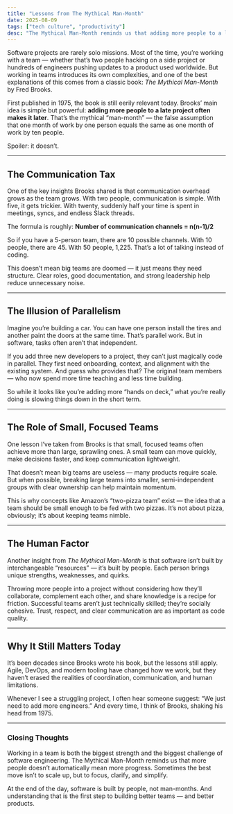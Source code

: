 ```yaml
---
title: "Lessons from The Mythical Man-Month"
date: 2025-08-09
tags: ["tech culture", "productivity"]
desc: "The Mythical Man-Month reminds us that adding more people to a late project doesn’t necessarily make it faster. Here’s what it taught me about teamwork, coordination, and building software together."
---
```


Software projects are rarely solo missions. Most of the time, you’re working with a team — whether that’s two people hacking on a side project or hundreds of engineers pushing updates to a product used worldwide. But working in teams introduces its own complexities, and one of the best explanations of this comes from a classic book: *The Mythical Man-Month* by Fred Brooks.

First published in 1975, the book is still eerily relevant today. Brooks’ main idea is simple but powerful: **adding more people to a late project often makes it later**. That’s the mythical “man-month” — the false assumption that one month of work by one person equals the same as one month of work by ten people.

Spoiler: it doesn’t.

---

## The Communication Tax

One of the key insights Brooks shared is that communication overhead grows as the team grows. With two people, communication is simple. With five, it gets trickier. With twenty, suddenly half your time is spent in meetings, syncs, and endless Slack threads.

The formula is roughly:
**Number of communication channels = n(n-1)/2**

So if you have a 5-person team, there are 10 possible channels. With 10 people, there are 45. With 50 people, 1,225. That’s a lot of talking instead of coding.

This doesn’t mean big teams are doomed — it just means they need structure. Clear roles, good documentation, and strong leadership help reduce unnecessary noise.

---

## The Illusion of Parallelism

Imagine you’re building a car. You can have one person install the tires and another paint the doors at the same time. That’s parallel work. But in software, tasks often aren’t that independent.

If you add three new developers to a project, they can’t just magically code in parallel. They first need onboarding, context, and alignment with the existing system. And guess who provides that? The original team members — who now spend more time teaching and less time building.

So while it looks like you’re adding more “hands on deck,” what you’re really doing is slowing things down in the short term.

---

## The Role of Small, Focused Teams

One lesson I’ve taken from Brooks is that small, focused teams often achieve more than large, sprawling ones. A small team can move quickly, make decisions faster, and keep communication lightweight.

That doesn’t mean big teams are useless — many products require scale. But when possible, breaking large teams into smaller, semi-independent groups with clear ownership can help maintain momentum.

This is why concepts like Amazon’s “two-pizza team” exist — the idea that a team should be small enough to be fed with two pizzas. It’s not about pizza, obviously; it’s about keeping teams nimble.

---

## The Human Factor

Another insight from *The Mythical Man-Month* is that software isn’t built by interchangeable “resources” — it’s built by people. Each person brings unique strengths, weaknesses, and quirks.

Throwing more people into a project without considering how they’ll collaborate, complement each other, and share knowledge is a recipe for friction. Successful teams aren’t just technically skilled; they’re socially cohesive. Trust, respect, and clear communication are as important as code quality.

---

## Why It Still Matters Today

It’s been decades since Brooks wrote his book, but the lessons still apply. Agile, DevOps, and modern tooling have changed how we work, but they haven’t erased the realities of coordination, communication, and human limitations.

Whenever I see a struggling project, I often hear someone suggest: “We just need to add more engineers.” And every time, I think of Brooks, shaking his head from 1975.

---

### Closing Thoughts

Working in a team is both the biggest strength and the biggest challenge of software engineering. The Mythical Man-Month reminds us that more people doesn’t automatically mean more progress. Sometimes the best move isn’t to scale up, but to focus, clarify, and simplify.

At the end of the day, software is built by people, not man-months. And understanding that is the first step to building better teams — and better products.
